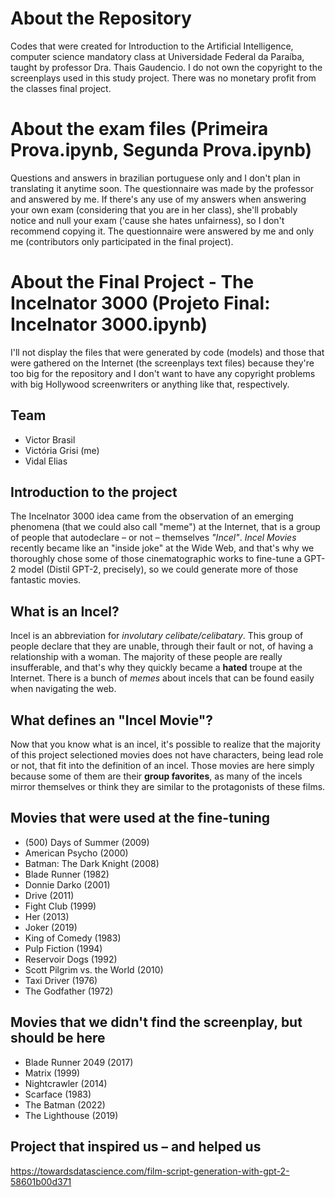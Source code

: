 # About the Repository
Codes that were created for Introduction to the Artificial Intelligence, computer science mandatory class at Universidade Federal da Paraíba, taught by professor Dra. Thais Gaudencio. 
I do not own the copyright to the screenplays used in this study project. 
There was no monetary profit from the classes final project.

# About the exam files (Primeira Prova.ipynb, Segunda Prova.ipynb)
Questions and answers in brazilian portuguese only and I don't plan in translating it anytime soon. The questionnaire was made by the professor and answered by me.
If there's any use of my answers when answering your own exam (considering that you are in her class), she'll probably notice and null your exam ('cause she hates unfairness), so I don't recommend copying it. The questionnaire were answered by me and only me (contributors only participated in the final project).

# About the Final Project - The Incelnator 3000 (Projeto Final: Incelnator 3000.ipynb)
I'll not display the files that were generated by code (models) and those that were gathered on the Internet (the screenplays text files) because they're too big for the repository and I don't want to have any copyright problems with big Hollywood screenwriters or anything like that, respectively.

## Team
*   Victor Brasil
*   Victória Grisi (me)
*   Vidal Elias

## Introduction to the project
The Incelnator 3000 idea came from the observation of an emerging phenomena (that we could also call "meme") at the Internet, that is a group of people that autodeclare – or not – themselves *"Incel"*.
*Incel Movies* recently became like an "inside joke" at the Wide Web, and that's why we thoroughly chose some of those cinematographic works to fine-tune a GPT-2 model (Distil GPT-2, precisely), so we could generate more of those fantastic movies.

## What is an Incel?
Incel is an abbreviation for *involutary celibate/celibatary*. This group of people declare that they are unable, through their fault or not, of having a relationship with a woman.
The majority of these people are really insufferable, and that's why they quickly became a **hated** troupe at the Internet. There is a bunch of *memes* about incels that can be found easily when navigating the web.

## What defines an "Incel Movie"?
Now that you know what is an incel, it's possible to realize that the majority of this project selectioned movies does not have characters, being lead role or not, that fit into the definition of an incel.
Those movies are here simply because some of them are their **group favorites**, as many of the incels mirror themselves or think they are similar to the protagonists of these films.

## Movies that were used at the fine-tuning
*   (500) Days of Summer (2009)
*   American Psycho (2000)
*   Batman: The Dark Knight (2008)
*   Blade Runner (1982)
*   Donnie Darko (2001)
*   Drive (2011)
*   Fight Club (1999)
*   Her (2013)
*   Joker (2019)
*   King of Comedy (1983)
*   Pulp Fiction (1994)
*   Reservoir Dogs (1992)
*   Scott Pilgrim vs. the World (2010)
*   Taxi Driver (1976)
*   The Godfather (1972)

## Movies that we didn't find the screenplay, but should be here
*   Blade Runner 2049 (2017)
*   Matrix (1999)
*   Nightcrawler (2014)
*   Scarface (1983)
*   The Batman (2022)
*   The Lighthouse (2019)

## Project that inspired us – and helped us
https://towardsdatascience.com/film-script-generation-with-gpt-2-58601b00d371
